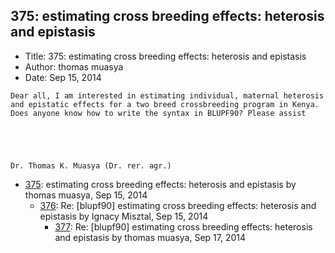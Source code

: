 ## 375: estimating cross breeding effects: heterosis and epistasis

- Title: 375: estimating cross breeding effects: heterosis and epistasis
- Author: thomas muasya
- Date: Sep 15, 2014

```
Dear all, I am interested in estimating individual, maternal heterosis and epistatic effects for a two breed crossbreeding program in Kenya. Does anyone know how to write the syntax in BLUPF90? Please assist


 


Dr. Thomas K. Muasya (Dr. rer. agr.) 
```

- [375](0375.md): estimating cross breeding effects: heterosis and epistasis by thomas muasya, Sep 15, 2014
    - [376](0376.md): Re: [blupf90] estimating cross breeding effects: heterosis and epistasis by Ignacy Misztal, Sep 15, 2014
        - [377](0377.md): Re: [blupf90] estimating cross breeding effects: heterosis and epistasis by thomas muasya, Sep 17, 2014

